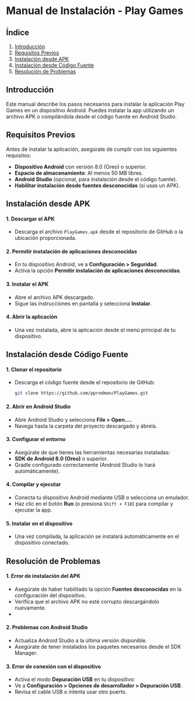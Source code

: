 # Manual de Instalación - Play Games

## Índice
1. [Introducción](#introducción)
2. [Requisitos Previos](#requisitos-previos)
3. [Instalación desde APK](#instalación-desde-apk)
4. [Instalación desde Código Fuente](#instalación-desde-código-fuente)
5. [Resolución de Problemas](#resolución-de-problemas)

## Introducción
Este manual describe los pasos necesarios para instalar la aplicación Play Games en un dispositivo Android. Puedes instalar la app utilizando un archivo APK o compilándola desde el código fuente en Android Studio.

## Requisitos Previos
Antes de instalar la aplicación, asegúrate de cumplir con los siguientes requisitos:

- **Dispositivo Android** con versión 8.0 (Oreo) o superior.
- **Espacio de almacenamiento**: Al menos 50 MB libres.
- **Android Studio** (opcional, para instalación desde el código fuente).
- **Habilitar instalación desde fuentes desconocidas** (si usas un APK).

## Instalación desde APK
#### 1. Descargar el APK
- Descarga el archivo `PlayGames.apk` desde el repositorio de GitHub o la ubicación proporcionada.
#### 2. Permitir instalación de aplicaciones desconocidas
- En tu dispositivo Android, ve a **Configuración > Seguridad**.
- Activa la opción **Permitir instalación de aplicaciones desconocidas**.
#### 3. Instalar el APK
- Abre el archivo APK descargado.
- Sigue las instrucciones en pantalla y selecciona **Instalar**.
#### 4. Abrir la aplicación
- Una vez instalada, abre la aplicación desde el menú principal de tu dispositivo.

## Instalación desde Código Fuente
#### 1. Clonar el repositorio
- Descarga el código fuente desde el repositorio de GitHub:
  ```bash
  git clone https://github.com/pprodman/PlayGames.git
  ```
#### 2. Abrir en Android Studio
- Abre Android Studio y selecciona **File > Open....**
- Navega hasta la carpeta del proyecto descargado y ábrela.

#### 3. Configurar el entorno
- Asegúrate de que tienes las herramientas necesarias instaladas:
- **SDK de Android 8.0 (Oreo)** o superior.
- Gradle configurado correctamente (Android Studio lo hará automáticamente).

#### 4. Compilar y ejecutar
- Conecta tu dispositivo Android mediante USB o selecciona un emulador.
- Haz clic en el botón **Run** (o presiona `Shift + F10`) para compilar y ejecutar la app.

#### 5. Instalar en el dispositivo
- Una vez compilada, la aplicación se instalará automáticamente en el dispositivo conectado.

## Resolución de Problemas
#### 1. Error de instalación del APK
- Asegúrate de haber habilitado la opción **Fuentes desconocidas** en la configuración del dispositivo.
- Verifica que el archivo APK no esté corrupto descargándolo nuevamente.
- 
#### 2. Problemas con Android Studio
- Actualiza Android Studio a la última versión disponible.
- Asegúrate de tener instalados los paquetes necesarios desde el SDK Manager.
#### 3. Error de conexión con el dispositivo
- Activa el modo **Depuración USB** en tu dispositivo:
- Ve a **Configuración > Opciones de desarrollador > Depuración USB**.
- Revisa el cable USB o intenta usar otro puerto.

